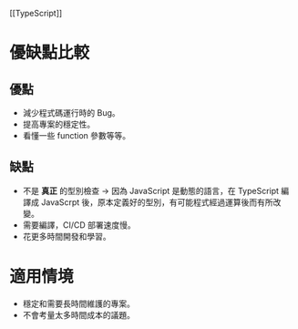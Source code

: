 [[TypeScript]]

# 優缺點比較
## 優點
- 減少程式碼運行時的 Bug。
- 提高專案的穩定性。
- 看懂一些 function 參數等等。

## 缺點
- 不是 **真正** 的型別檢查 -> 因為 JavaScript 是動態的語言，在 TypeScript 編譯成 JavaScrpt 後，原本定義好的型別，有可能程式經過運算後而有所改變。
- 需要編譯，CI/CD 部署速度慢。
- 花更多時間開發和學習。

# 適用情境
- 穩定和需要長時間維護的專案。
- 不會考量太多時間成本的議題。